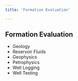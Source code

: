 ```yaml
---
title: 'Formation Evaluation'

---
```


## Formation Evaluation

- Geology
- Reservoir Fluids
- Geophysics
- Petrophysics
- Well Logging
- Well Testing

